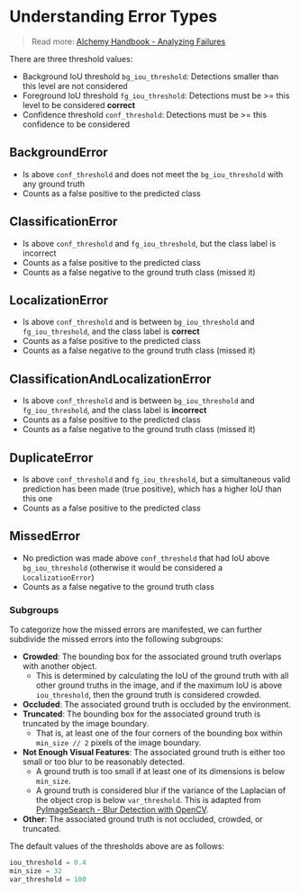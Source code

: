 # Understanding Error Types
> Read more: [Alchemy Handbook - Analyzing Failures](https://bifrost-core.gitlab.io/alchemy-handbook/object-detection/analyzing-failures/)

There are three threshold values:
- Background IoU threshold `bg_iou_threshold`: Detections smaller than this level are not considered
- Foreground IoU threshold `fg_iou_threshold`: Detections must be >= this level to be considered **correct**
- Confidence threshold `conf_threshold`: Detections must be >= this confidence to be considered


## BackgroundError
- Is above `conf_threshold` and does not meet the `bg_iou_threshold` with any ground truth
- Counts as a false positive to the predicted class

## ClassificationError
- Is above `conf_threshold` and `fg_iou_threshold`, but the class label is incorrect
- Counts as a false positive to the predicted class
- Counts as a false negative to the ground truth class (missed it)

## LocalizationError
- Is above `conf_threshold` and is between `bg_iou_threshold` and `fg_iou_threshold`, and the class label is **correct**
- Counts as a false positive to the predicted class
- Counts as a false negative to the ground truth class (missed it)

## ClassificationAndLocalizationError
- Is above `conf_threshold` and is between `bg_iou_threshold` and `fg_iou_threshold`, and the class label is **incorrect**
- Counts as a false positive to the predicted class
- Counts as a false negative to the ground truth class (missed it)

## DuplicateError
- Is above `conf_threshold` and `fg_iou_threshold`, but a simultaneous valid prediction has been made (true positive), which has a higher IoU than this one
- Counts as a false positive to the predicted class

## MissedError
- No prediction was made above `conf_threshold` that had IoU above `bg_iou_threshold` (otherwise it would be considered a `LocalizationError`)
- Counts as a false negative to the ground truth class

### Subgroups
To categorize how the missed errors are manifested, we can further subdivide the missed errors into the following subgroups:
- **Crowded**: The bounding box for the associated ground truth overlaps with another object.
    - This is determined by calculating the IoU of the ground truth with all other ground truths in the image, and if the maximum IoU is above `iou_threshold`, then the ground truth is considered crowded.
- **Occluded**: The associated ground truth is occluded by the environment.
- **Truncated**: The bounding box for the associated ground truth is truncated by the image boundary.
    - That is, at least one of the four corners of the bounding box within `min_size // 2` pixels of the image boundary.
- **Not Enough Visual Features**: The associated ground truth is either too small or too blur to be reasonably detected.
    - A ground truth is too small if at least one of its dimensions is below `min_size`.
    - A ground truth is considered blur if the variance of the Laplacian of the object crop is below `var_threshold`. This is adapted from [PyImageSearch - Blur Detection with OpenCV](https://www.pyimagesearch.com/2015/09/07/blur-detection-with-opencv/).
- **Other**: The associated ground truth is not occluded, crowded, or truncated.

The default values of the thresholds above are as follows:
```python
iou_threshold = 0.4
min_size = 32
var_threshold = 100
```
